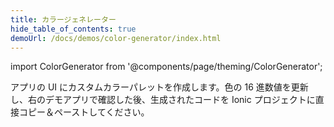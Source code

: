 ```yaml
---
title: カラージェネレーター
hide_table_of_contents: true
demoUrl: /docs/demos/color-generator/index.html
---
```


import ColorGenerator from '@components/page/theming/ColorGenerator';

<head>
  <title>カラージェネレーター: Ionicアプリのカスタムカラーをつくる</title>
  <meta
    name="description"
    content="カラージェネレーターでAndroidやiOSアプリのUIにカスタムカラーパレットを作成しましょう。Ionic Frameworkを使用してカスタムテーマとシェードを生成する方法を学びます。"
  />
</head>

アプリの UI にカスタムカラーパレットを作成します。色の 16 進数値を更新し、右のデモアプリで確認した後、生成されたコードを Ionic プロジェクトに直接コピー＆ペーストしてください。

<ColorGenerator />
